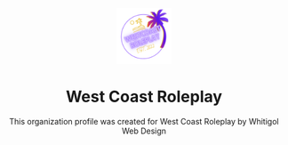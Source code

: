 <div align="center">
<img src="https://raw.githubusercontent.com/West-Coast-Roleplay/.github/main/profile/logo.png" height="100px" width="100px"/>
<h1>
West Coast Roleplay
</h1>
<p>This organization profile was created for West Coast Roleplay by Whitigol Web Design</p>
</div>
